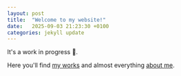 ```yaml
---
layout: post
title:  "Welcome to my website!"
date:   2025-09-03 21:23:30 +0100
categories: jekyll update
---
```

It's a work in progress 🚧.

Here you'll find [my works](/works/) and almost everything [about me](/about/).